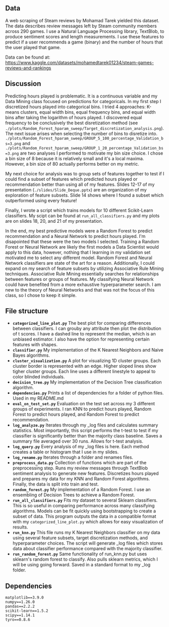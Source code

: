 
## Data

A web scraping of Steam reviews by Mohamad Tarek yielded this dataset. The data describes review messages left by
Steam community members across 290 games. I use a Natural Language Processing library, TextBlob, to produce
sentiment scores and length measurements. I use these features to predict if a user recommends a game (binary) and
the number of hours that the user played that game. 

Data can be found at:
https://www.kaggle.com/datasets/mohamedtarek01234/steam-games-reviews-and-rankings 

    
## Discussion

Predicting hours played is problematic. It is a continuous variable and my Data Mining class focused on predictions
for categoricals. In my first step I discretized hours played into categorical bins. I tried 4 approaches: K-means
clusters, equal width bins, equal frequency bins, and equal width bins after taking the logarithm of hours played. 
I discovered equal frequency to be conclusively the best disretization method (see `./plots/Random_Forest_hparam_sweep/Target_discretization_analysis.png`). The next issue arises when selecting the number of bins to disretize into. `./plots/Random_Forest_hparam_sweep/GROUP_5_100_percentage_Validation_bs=3.png` and `./plots/Random_Forest_hparam_sweep/GROUP_1_20_percentage_Validation_bs=3.png` are two analyses I performed to motivate my bin size choice. I chose a bin size of 8 because it is relatively small and it's a local maxima. However, a bin size of 80 actually performs better on my metric. 

My next choice for analysis was to group sets of features together to test if I could find a subset of features which predicted hours played or recommendation better than using all of my features. Slides 12-17 of my presentation (`./slides/Slide_Deque.pptx`) are an organization of my exploration of feature subsets. Slide 14 shows where I found a subset which outperformed using every feature!

Finally, I wrote a script which trains models for 10 different Scikit-Learn classifiers. My scipt can be found at `run_all_classifiers.py` and my plots are on slides 18, 20, and 21 of my presentation. 

In the end, my best predictive models were a Random Forest to predict recommendation and a Neural Network to predict hours played. I'm disapointed that these were the two models I selected. Training a Random Forest or Neural Network are likely the first models a Data Scientist would apply to this data, however, nothing that I learning in my validation set motivated me to select any different model. Random Forest and Neural Network classifiers are state of the art for a reason. Additionally, I could expand on my search of feature subsets by utilizing Associative Rule Mining techniques. Associative Rule Mining essentially searches for relationships between features or groups of features. My classifying Neural Network could have benefited from a more exhaustive hyperparameter search. I am new to the theory of Neural Networks and that was not the focus of this class, so I chose to keep it simple. 


## File structure

- **`categorized_line_plot.py`**
    The best plot for comparing differences between classifiers. I can grouby any attribute then plot
    the distribution of t scores. I have a dashed line to represent the median, which is an unbiased
    estimator. I also have the option for representing certain features with shapes. 
- **`classifier.py`**
    My implementation of the K Nearest Neighbors and Naive Bayes algorithms.
- **`cluster_visualization.py`**
    A plot for visualizing 1D cluster groups. Each cluster border is represented with an edge. Higher
    sloped lines show tigher cluster groups. Each line uses a different linestyle to appeal to color
    blinded individuals.
- **`decision_tree.py`**
    My implementation of the Decision Tree classification algorithm.
- **`dependencies.py`**
    Prints a list of dependencies for a folder of python files. Used in my README.md
- **`eval_on_test_set.py`**
    Evaluation on the test set across my 3 different groups of experiments. I ran KNN to predict hours played,
    Random Forest to predict hours played, and Random Forest to predict recommendation.
- **`log_analyze.py`**
    Iterates through my _log files and calculates summary statistics. Most importantly, this script
    performs the t-test to test if my classifier is significantly better than the majority class
    baseline. Saves a summary file averaged over 30 runs. Allows for t-test analysis. 
- **`log_query.py`**
    Every analysis of my _log files is here. Each method creates a table or histogram that I use
    in my slides. 
- **`log_rename.py`**
    Iterates through a folder and renames files. 
- **`preprocess_data.py`**
    Collection of functions which are part of the preprocessing step. Runs my review messages through 
    TextBlob sentiment analysis to generate new features. Discretizes hours played and prepares my data
    for my KNN and Random Forest algorithms. Finally, the data is split into train and test. 
- **`random_forest.py`**
    My implementation of a Random Forest. I use an ensembling of Decision Trees to achieve a Random Forest. 
- **`run_all_classifiers.py`**
    Fits my dataset to several Sklearn classifiers. This is so useful in comparing performance across 
    many classifying algorithms. Models can be fit quickly using bootstrapping to create a subset of data. 
    This program outputs the data in a compatible format with my `categorized_line_plot.py` which allows 
    for easy visualization of results.     
- **`run_knn.py`** 
    This file runs my K Nearest Neighbors classifier on my data using
    several feature subsets, target discretization methods, and hyperparameter choices. 
    The script will generate _log files which stores data about classifier performance compared
    with the majority classifier.
- **`run_random_forest.py`**
    Same functionality of run_knn.py but uses sklearn's random forest to classify. 
    Also pulls sklearn metrics, which I will be using going forward. Saved in a standard format
    to my _log folder.


## Dependencies
    matplotlib==3.9.0
    numpy==1.26.0
    pandas==2.2.2
    scikit-learn==1.5.2
    scipy==1.14.1
    tyro==0.8.6

